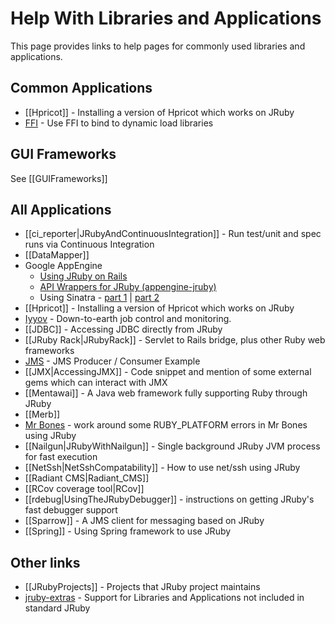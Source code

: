 Help With Libraries and Applications
====================================

This page provides links to help pages for commonly used libraries and applications.

Common Applications
-------------------
* [[Hpricot]] - Installing a version of Hpricot which works on JRuby
* [FFI](https://github.com/ffi/ffi) - Use FFI to bind to dynamic load libraries

GUI Frameworks
--------------
See [[GUIFrameworks]]

All Applications
----------------
* [[ci_reporter|JRubyAndContinuousIntegration]] - Run test/unit and spec runs via Continuous Integration
* [[DataMapper]]
* Google AppEngine
  * [Using JRuby on Rails](http://olabini.com/blog/2009/04/jruby-on-rails-on-google-app-engine)
  * [API Wrappers for JRuby (appengine-jruby)](http://code.google.com/p/appengine-jruby)
  * Using Sinatra - [part 1](http://blog.bigcurl.de/2009/04/running-sinatra-apps-on-google.html) | [part 2](http://dev.massivebraingames.com/past/2009/4/15/writing_sinatra_apps_for_google)
* [[Hpricot]] - Installing a version of Hpricot which works on JRuby
* [Iyyov](http://github.com/dekellum/iyyov#readme) - Down-to-earth job control and monitoring. 
* [[JDBC]] - Accessing JDBC directly from JRuby
* [[JRuby Rack|JRubyRack]] - Servlet to Rails bridge, plus other Ruby web frameworks
* [JMS](http://blog.dberg.org/2008/07/jms-jruby-producer-and-consumer.html) - JMS Producer / Consumer Example
* [[JMX|AccessingJMX]] - Code snippet and mention of some external gems which can interact with JMX
* [[Mentawai]] - A Java web framework fully supporting Ruby through JRuby
* [[Merb]]
* [Mr Bones](http://epirsch.blogspot.com/2008/10/making-mr-bones-work-with-jruby.html) - work around some RUBY_PLATFORM errors in Mr Bones using JRuby
* [[Nailgun|JRubyWithNailgun]] - Single background JRuby JVM process for fast execution
* [[NetSsh|NetSshCompatability]] - How to use net/ssh using JRuby
* [[Radiant CMS|Radiant_CMS]]
* [[RCov coverage tool|RCov]]
* [[rdebug|UsingTheJRubyDebugger]] - instructions on getting JRuby's fast debugger support
* [[Sparrow]] - A JMS client for messaging based on JRuby
* [[Spring]] - Using Spring framework to use JRuby

Other links
-----------
* [[JRubyProjects]] - Projects that JRuby project maintains
* [jruby-extras](http://rubyforge.org/projects/jruby-extras) - Support for Libraries and Applications not included in standard JRuby

